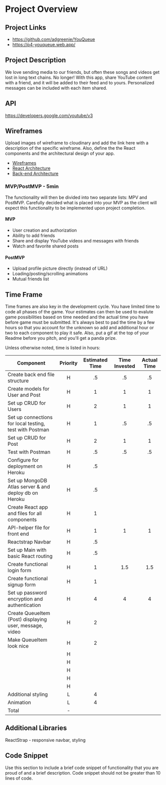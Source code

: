 # Project Overview

## Project Links

- https://github.com/adgreenie/YouQueue
- https://p4-youqueue.web.app/

## Project Description

We love sending media to our friends, but often these songs and videos get lost in long text chains. No longer! With this app, share YouTube content with a friend, and it will be added to their feed and to yours. Personalized messages can be included with each item shared.

## API

https://developers.google.com/youtube/v3


## Wireframes

Upload images of wireframe to cloudinary and add the link here with a description of the specific wireframe. Also, define the the React components and the architectural design of your app.

- [Wireframes](https://wireframepro.mockflow.com/view/YouQueue)
- [React Architecture](https://sitemap.mockflow.com/view/YouQueue)
- [Back-end Architecture](https://sitemap.mockflow.com/view/YouQueue-back)


### MVP/PostMVP - 5min

The functionality will then be divided into two separate lists: MPV and PostMVP.  Carefully decided what is placed into your MVP as the client will expect this functionality to be implemented upon project completion.  

#### MVP
- User creation and authorization
- Ability to add friends
- Share and display YouTube videos and messages with friends
- Watch and favorite shared posts

#### PostMVP

- Upload profile picture directly (instead of URL)
- Loading/posting/scrolling animations
- Mutual friends list


## Time Frame

Time frames are also key in the development cycle.  You have limited time to code all phases of the game.  Your estimates can then be used to evalute game possibilities based on time needed and the actual time you have before game must be submitted. It's always best to pad the time by a few hours so that you account for the unknown so add and additional hour or two to each component to play it safe. Also, put a gif at the top of your Readme before you pitch, and you'll get a panda prize.

Unless otherwise noted, time is listed in hours:

| Component | Priority | Estimated Time | Time Invested | Actual Time |
| --- | :---: |  :---: | :---: | :---: |
| Create back end file structure | H | .5 | .5 | .5 |
| Create models for User and Post | H | 1 | 1 | 1 |
| Set up CRUD for Users | H | 2 | 1 | 1 |
| Set up connections for local testing, test with Postman | H | 1 | .5 | .5 |
| Set up CRUD for Post | H | 2 | 1 | 1 |
| Test with Postman | H | .5 | .5 | .5 |
| Configure for deployment on Heroku | H | .5 |  |  |
| Set up MongoDB Atlas server & and deploy db on Heroku | H | .5 |  |  |
| Create React app and files for all components | H | 1 |  |  |
| API-helper file for front end | H | 1 | 1 | 1 |
| Reactstrap Navbar | H | .5 |  |  |
| Set up Main with basic React routing | H | .5 |  |  |
| Create functional login form | H | 1 | 1.5 | 1.5 |
| Create functional signup form | H | 1 |  |  |
| Set up password encryption and authentication | H | 4 | 4 | 4 |
| Create QueueItem (Post) displaying user, message, video | H | 2 |  |  |
| Make QueueItem look nice | H | 2 |  |  |
|  | H |  |  |  |
|  | H |  |  |  |
|  | H |  |  |  |
|  | H |  |  |  |
|  | H |  |  |  |
| Additional styling | L | 4 |  |  |
| Animation | L | 4 |  |  |
| Total | - |  |  |  |


## Additional Libraries

ReactStrap - responsive navbar, styling


## Code Snippet

Use this section to include a brief code snippet of functionality that you are proud of and a brief description.  Code snippet should not be greater than 10 lines of code.

```

```
